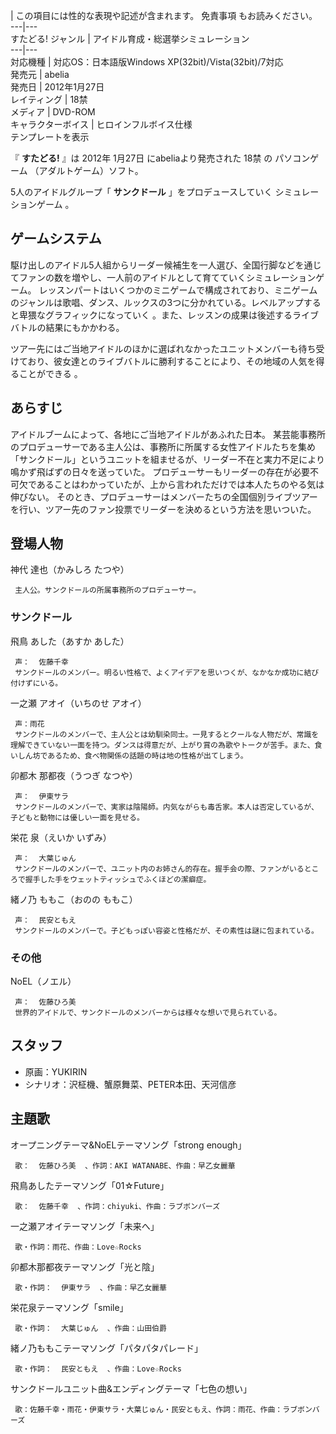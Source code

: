 |  この項目には性的な表現や記述が含まれます。  免責事項  もお読みください。  
---|---  
すたどる!  ジャンル  |  アイドル育成・総選挙シミュレーション   
---|---  
対応機種  |  対応OS：日本語版Windows XP(32bit)/Vista(32bit)/7対応   
発売元  |  abelia   
発売日  |  2012年1月27日   
レイティング  |  18禁   
メディア  |  DVD-ROM   
キャラクターボイス  |  ヒロインフルボイス仕様   
テンプレートを表示  
  
『 **すたどる!** 』は  2012年  1月27日  にabeliaより発売された  18禁  の  パソコンゲーム  （アダルトゲーム）ソフト。

5人のアイドルグループ「 **サンクドール** 」をプロデュースしていく  シミュレーションゲーム  。

##  ゲームシステム  

駆け出しのアイドル5人組からリーダー候補生を一人選び、全国行脚などを通じてファンの数を増やし、一人前のアイドルとして育てていくシミュレーションゲーム。
レッスンパートはいくつかのミニゲームで構成されており、ミニゲームのジャンルは歌唱、ダンス、ルックスの3つに分かれている。レベルアップすると卑猥なグラフィックになっていく
  。また、レッスンの成果は後述するライブバトルの結果にもかかわる。

ツアー先にはご当地アイドルのほかに選ばれなかったユニットメンバーも待ち受けており、彼女達とのライブバトルに勝利することにより、その地域の人気を得ることができる
  。

##  あらすじ  

アイドルブームによって、各地にご当地アイドルがあふれた日本。
某芸能事務所のプロデューサーである主人公は、事務所に所属する女性アイドルたちを集め「サンクドール」というユニットを組ませるが、リーダー不在と実力不足により鳴かず飛ばずの日々を送っていた。
プロデューサーもリーダーの存在が必要不可欠であることはわかっていたが、上から言われただけでは本人たちのやる気は伸びない。
そのとき、プロデューサーはメンバーたちの全国個別ライブツアーを行い、ツアー先のファン投票でリーダーを決めるという方法を思いついた。

##  登場人物  

神代 達也（かみしろ たつや）

     主人公。サンクドールの所属事務所のプロデューサー。 

###  サンクドール  

飛鳥 あした（あすか あした）

     声：  佐藤千幸 
     サンクドールのメンバー。明るい性格で、よくアイデアを思いつくが、なかなか成功に結び付けずにいる。 
一之瀬 アオイ（いちのせ アオイ）

     声：雨花 
     サンクドールのメンバーで、主人公とは幼馴染同士。一見するとクールな人物だが、常識を理解できていない一面を持つ。ダンスは得意だが、上がり賞の為歌やトークが苦手。また、食いしん坊であるため、食べ物関係の話題の時は地の性格が出てしまう。 
卯都木 那都夜（うつぎ なつや）

     声：  伊東サラ 
     サンクドールのメンバーで、実家は陰陽師。内気ながらも毒舌家。本人は否定しているが、子どもと動物には優しい一面を見せる。 
栄花 泉（えいか いずみ）

     声：  大葉じゅん 
     サンクドールのメンバーで、ユニット内のお姉さん的存在。握手会の際、ファンがいるところで握手した手をウェットティッシュでふくほどの潔癖症。 
緒ノ乃 ももこ（おのの ももこ）

     声：  民安ともえ 
     サンクドールのメンバーで。子どもっぽい容姿と性格だが、その素性は謎に包まれている。 

###  その他  

NoEL（ノエル）

     声：  佐藤ひろ美 
     世界的アイドルで、サンクドールのメンバーからは様々な想いで見られている。 

##  スタッフ  

  * 原画：YUKIRIN 
  * シナリオ：沢柾機、蟹原舞菜、PETER本田、天河信彦 

##  主題歌  

オープニングテーマ&NoELテーマソング「strong enough」

     歌：  佐藤ひろ美  、作詞：AKI WATANABE、作曲：早乙女麗華 
飛鳥あしたテーマソング「01☆Future」

     歌：  佐藤千幸  、作詞：chiyuki、作曲：ラブボンバーズ 
一之瀬アオイテーマソング「未来へ」

     歌・作詞：雨花、作曲：Love☆Rocks 
卯都木那都夜テーマソング「光と陰」

     歌・作詞：  伊東サラ  、作曲：早乙女麗華 
栄花泉テーマソング「smile」

     歌・作詞：  大葉じゅん  、作曲：山田伯爵 
緒ノ乃ももこテーマソング「パタパタパレード」

     歌・作詞：  民安ともえ  、作曲：Love☆Rocks 
サンクドールユニット曲&エンディングテーマ「七色の想い」

     歌：佐藤千幸・雨花・伊東サラ・大葉じゅん・民安ともえ、作詞：雨花、作曲：ラブボンバーズ 


